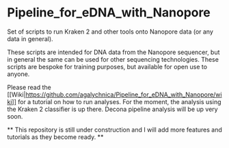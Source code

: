 # Pipeline_for_eDNA_with_Nanopore
 Set of scripts to run Kraken 2 and other tools onto Nanopore data (or any data in general). 

These scripts are intended for DNA data from the Nanopore sequencer, but in general the same can be used for other sequencing technologies. These scripts are bespoke for training purposes, but available for open use to anyone.


Please read the [[Wiki|https://github.com/agalychnica/Pipeline_for_eDNA_with_Nanopore/wiki]] for a tutorial on how to run analyses.
For the moment, the analysis using the Kraken 2 classifier is up there.
Decona pipeline analysis will be up very soon.

** This repository is still under construction and I will add more features and tutorials as they become ready. ** 

